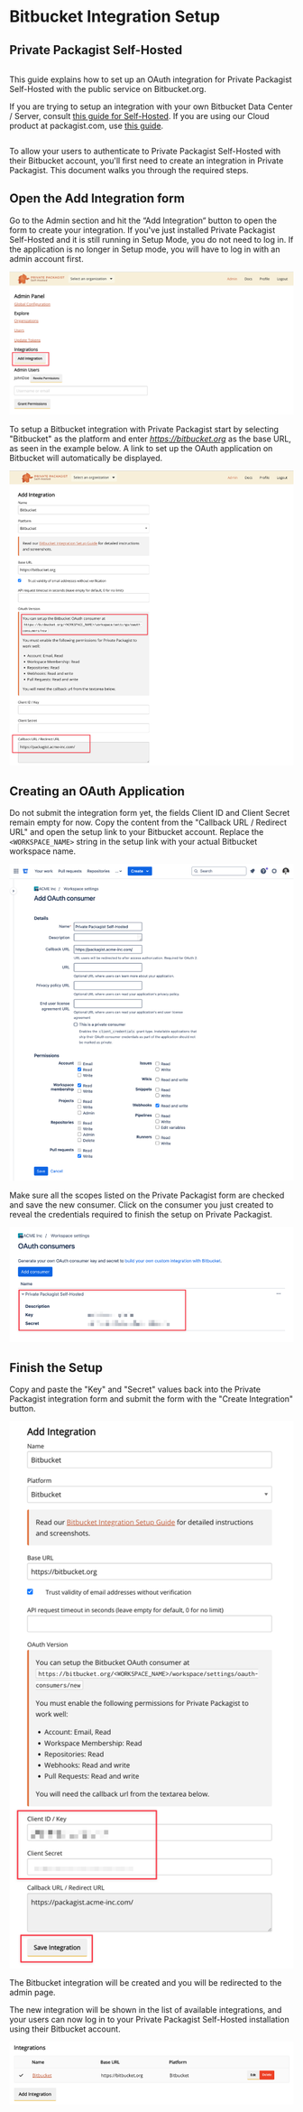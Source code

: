 # Bitbucket Integration Setup
## Private Packagist Self-Hosted

<div class="row column">
    <div class="callout success">
        <p>This guide explains how to set up an OAuth integration for Private Packagist Self-Hosted with the public service on Bitbucket.org.</p>
        <p>If you are trying to setup an integration with your own Bitbucket Data Center / Server, consult <a href="/docs/self-hosted/bitbucket-server-integration-setup.md">this guide for Self-Hosted</a>. If you are using our Cloud product at packagist.com, use <a href="/docs/cloud/bitbucket-server-integration-setup.md">this guide</a>.</p>
    </div>
</div>

To allow your users to authenticate to Private Packagist Self-Hosted with their Bitbucket account, you'll
first need to create an integration in Private Packagist. This document walks you through the required steps.

## Open the Add Integration form
Go to the Admin section and hit the “Add Integration“ button to open the form to create your integration. If you've just
installed Private Packagist Self-Hosted and it is still running in Setup Mode, you do not need to log in. If the application
is no longer in Setup mode, you will have to log in with an admin account first.

![Add Integration](/Resources/public/img/docs/self-hosted/08-integration-create.png)

To setup a Bitbucket integration with Private Packagist start by selecting "Bitbucket" as the platform and enter <i>https://bitbucket.org</i> as the base URL, as seen in the example below.
A link to set up the OAuth application on Bitbucket will automatically be displayed.

![Packagist Setup](/Resources/public/img/docs/integration-setup/self-hosted/bitbucket-01-packagist-setup.png)

## Creating an OAuth Application
Do not submit the integration form yet, the fields  Client ID and Client Secret remain empty for now. 
Copy the content from the "Callback URL / Redirect URL" and open the setup link to your Bitbucket 
account. Replace the `<WORKSPACE_NAME>` string in the setup link with your actual Bitbucket workspace name.

![Bitbucket Form](/Resources/public/img/docs/integration-setup/self-hosted/bitbucket-02-bitbucket-form.png)

Make sure all the scopes listed on the Private Packagist form are checked and save the new consumer. Click on the consumer 
you just created to reveal the credentials required to finish the setup on Private Packagist.

![Bitbucket Form](/Resources/public/img/docs/integration-setup/self-hosted/bitbucket-03-bitbucket-reveal-key.png)

## Finish the Setup
Copy and paste the "Key" and "Secret" values back into the Private Packagist integration form and submit the form with the "Create Integration" button.

![Bitbucket Form](/Resources/public/img/docs/integration-setup/self-hosted/bitbucket-04-packagist-form.png)

The Bitbucket integration will be created and you will be redirected to the admin page.

The new integration will be shown in the list of available integrations, and your users can
now log in to your Private Packagist Self-Hosted installation using their Bitbucket account.

![Available integrations](/Resources/public/img/docs/integration-setup/self-hosted/bitbucket-05-integrations-overview.png)
